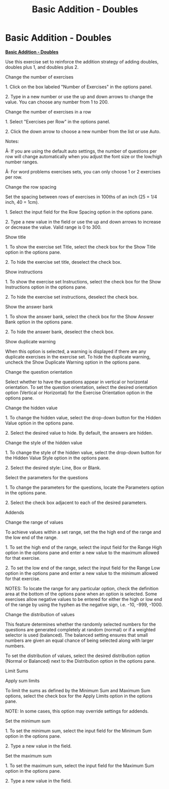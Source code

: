 ﻿---
title: Basic Addition - Doubles
category: activities
---

# Basic Addition - Doubles

**<u>Basic Addition - Doubles</u>**

Use this exercise set to reinforce the addition strategy of adding doubles, doubles plus 1, and doubles plus 2.

Change the number of exercises

1\. Click on the box labeled "Number of Exercises" in the options panel.

2\. Type in a new number or use the up and down arrows to change the value. You can choose any number from 1 to 200.

Change the number of exercises in a row

1\. Select "Exercises per Row" in the options panel.

2\. Click the down arrow to choose a new number from the list or use Auto.

Notes:

Â· If you are using the default auto settings, the number of questions per row will change automatically when you adjust the font size or the low/high number ranges.

Â· For word problems exercises sets, you can only choose 1 or 2 exercises per row.

Change the row spacing

Set the spacing between rows of exercises in 100ths of an inch (25 = 1/4 inch, 40 = 1cm).

1\. Select the input field for the Row Spacing option in the options pane.

2\. Type a new value in the field or use the up and down arrows to increase or decrease the value. Valid range is 0 to 300.

Show title

1\. To show the exercise set Title, select the check box for the Show Title option in the options pane.

2\. To hide the exercise set title, deselect the check box.

Show instructions

1\. To show the exercise set Instructions, select the check box for the Show Instructions option in the options pane.

2\. To hide the exercise set instructions, deselect the check box.

Show the answer bank

1\. To show the answer bank, select the check box for the Show Answer Bank option in the options pane.

2\. To hide the answer bank, deselect the check box.

Show duplicate warning

When this option is selected, a warning is displayed if there are any duplicate exercises in the exercise set. To hide the duplicate warning, uncheck the Show Duplicate Warning option in the options pane.

Change the question orientation

Select whether to have the questions appear in vertical or horizontal orientation. To set the question orientation, select the desired orientation option (Vertical or Horizontal) for the Exercise Orientation option in the options pane.

Change the hidden value

1\. To change the hidden value, select the drop-down button for the Hidden Value option in the options pane.

2\. Select the desired value to hide. By default, the answers are hidden.

Change the style of the hidden value

1\. To change the style of the hidden value, select the drop-down button for the Hidden Value Style option in the options pane.

2\. Select the desired style: Line, Box or Blank.

Select the parameters for the questions

1\. To change the parameters for the questions, locate the Parameters option in the options pane.

2\. Select the check box adjacent to each of the desired parameters.

Addends

Change the range of values

To achieve values within a set range, set the the high end of the range and the low end of the range.

1\. To set the high end of the range, select the input field for the Range High option in the options pane and enter a new value to the maximum allowed for that exercise.

2\. To set the low end of the range, select the input field for the Range Low option in the options pane and enter a new value to the minimum allowed for that exercise.

NOTES: To locate the range for any particular option, check the definition area at the bottom of the options pane when an option is selected. Some exercises allow negative values to be entered for either the high or low end of the range by using the hyphen as the negative sign, i.e. -10, -999, -1000.

Change the distribution of values

This feature determines whether the randomly selected numbers for the questions are generated completely at random (normal) or if a weighted selector is used (balanced). The balanced setting ensures that small numbers are given an equal chance of being selected along with larger numbers.

To set the distribution of values, select the desired distribution option (Normal or Balanced) next to the Distribution option in the options pane.

Limit Sums

Apply sum limits

To limit the sums as defined by the Minimum Sum and Maximum Sum options, select the check box for the Apply Limits option in the options pane.

NOTE: In some cases, this option may override settings for addends.

Set the minimum sum

1\. To set the minimum sum, select the input field for the Minimum Sum option in the options pane.

2\. Type a new value in the field.

Set the maximum sum

1\. To set the maximum sum, select the input field for the Maximum Sum option in the options pane.

2\. Type a new value in the field.

